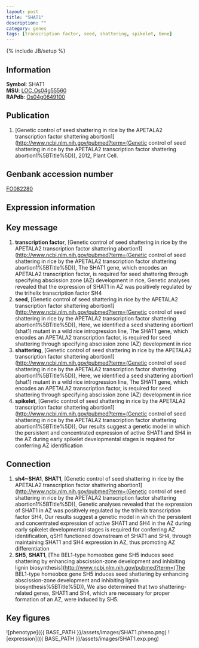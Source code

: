 ```yaml
---
layout: post
title: "SHAT1"
description: ""
category: genes
tags: [transcription factor, seed, shattering, spikelet, Gene]
---
```

{% include JB/setup %}

## Information
__Symbol__: SHAT1  
__MSU__: [LOC_Os04g55560](http://rice.plantbiology.msu.edu/cgi-bin/ORF_infopage.cgi?orf=LOC_Os04g55560)  
__RAPdb__: [Os04g0649100](http://rapdb.dna.affrc.go.jp/viewer/gbrowse_details/irgsp1?name=Os04g0649100)  

## Publication
1. [Genetic control of seed shattering in rice by the APETALA2 transcription factor shattering abortion1](http://www.ncbi.nlm.nih.gov/pubmed?term=(Genetic control of seed shattering in rice by the APETALA2 transcription factor shattering abortion1%5BTitle%5D)), 2012, Plant Cell.

## Genbank accession number
[FO082280](http://www.ncbi.nlm.nih.gov/nuccore/FO082280)

## Expression information

## Key message
1. __transcription factor__, [Genetic control of seed shattering in rice by the APETALA2 transcription factor shattering abortion1](http://www.ncbi.nlm.nih.gov/pubmed?term=(Genetic control of seed shattering in rice by the APETALA2 transcription factor shattering abortion1%5BTitle%5D)),  The SHAT1 gene, which encodes an APETALA2 transcription factor, is required for seed shattering through specifying abscission zone (AZ) development in rice, Genetic analyses revealed that the expression of SHAT1 in AZ was positively regulated by the trihelix transcription factor SH4
2. __seed__, [Genetic control of seed shattering in rice by the APETALA2 transcription factor shattering abortion1](http://www.ncbi.nlm.nih.gov/pubmed?term=(Genetic control of seed shattering in rice by the APETALA2 transcription factor shattering abortion1%5BTitle%5D)),  Here, we identified a seed shattering abortion1 (shat1) mutant in a wild rice introgression line, The SHAT1 gene, which encodes an APETALA2 transcription factor, is required for seed shattering through specifying abscission zone (AZ) development in rice
3. __shattering__, [Genetic control of seed shattering in rice by the APETALA2 transcription factor shattering abortion1](http://www.ncbi.nlm.nih.gov/pubmed?term=(Genetic control of seed shattering in rice by the APETALA2 transcription factor shattering abortion1%5BTitle%5D)),  Here, we identified a seed shattering abortion1 (shat1) mutant in a wild rice introgression line, The SHAT1 gene, which encodes an APETALA2 transcription factor, is required for seed shattering through specifying abscission zone (AZ) development in rice
4. __spikelet__, [Genetic control of seed shattering in rice by the APETALA2 transcription factor shattering abortion1](http://www.ncbi.nlm.nih.gov/pubmed?term=(Genetic control of seed shattering in rice by the APETALA2 transcription factor shattering abortion1%5BTitle%5D)),  Our results suggest a genetic model in which the persistent and concentrated expression of active SHAT1 and SH4 in the AZ during early spikelet developmental stages is required for conferring AZ identification

## Connection
1. __sh4~SHA1__, __SHAT1__, [Genetic control of seed shattering in rice by the APETALA2 transcription factor shattering abortion1](http://www.ncbi.nlm.nih.gov/pubmed?term=(Genetic control of seed shattering in rice by the APETALA2 transcription factor shattering abortion1%5BTitle%5D)),  Genetic analyses revealed that the expression of SHAT1 in AZ was positively regulated by the trihelix transcription factor SH4, Our results suggest a genetic model in which the persistent and concentrated expression of active SHAT1 and SH4 in the AZ during early spikelet developmental stages is required for conferring AZ identification, qSH1 functioned downstream of SHAT1 and SH4, through maintaining SHAT1 and SH4 expression in AZ, thus promoting AZ differentiation
2. __SH5__, __SHAT1__, [The BEL1-type homeobox gene SH5 induces seed shattering by enhancing abscission-zone development and inhibiting lignin biosynthesis](http://www.ncbi.nlm.nih.gov/pubmed?term=(The BEL1-type homeobox gene SH5 induces seed shattering by enhancing abscission-zone development and inhibiting lignin biosynthesis%5BTitle%5D)), We also determined that two shattering-related genes, SHAT1 and Sh4, which are necessary for proper formation of an AZ, were induced by SH5.

## Key figures
![phenotype]({{ BASE_PATH }}/assets/images/SHAT1.pheno.png)
![expression]({{ BASE_PATH }}/assets/images/SHAT1.exp.png)


